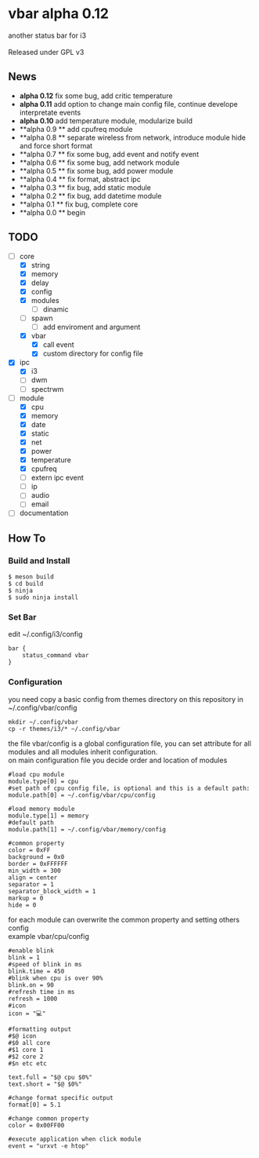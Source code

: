 # vbar alpha 0.12
another status bar for i3</br>
</br>
Released under GPL v3

## News
* **alpha 0.12** fix some bug, add critic temperature</br>
* **alpha 0.11** add option to change main config file, continue develope interpretate events </br>
* **alpha 0.10** add temperature module, modularize build</br>
* **alpha 0.9 ** add cpufreq module</br>
* **alpha 0.8 ** separate wireless from network, introduce module hide and force short format</br>
* **alpha 0.7 ** fix some bug, add event and notify event</br>
* **alpha 0.6 ** fix some bug, add network module</br>
* **alpha 0.5 ** fix some bug, add power module</br>
* **alpha 0.4 ** fix format, abstract ipc</br>
* **alpha 0.3 ** fix bug, add static module</br>
* **alpha 0.2 ** fix bug, add datetime module</br>
* **alpha 0.1 ** fix bug, complete core</br>
* **alpha 0.0 ** begin

## TODO
- [ ] core
	- [X] string
	- [X] memory
	- [X] delay
	- [X] config
	- [X] modules
		- [ ] dinamic
	- [ ] spawn
		- [ ] add enviroment and argument
	- [X] vbar
		- [X] call event
		- [X] custom directory for config file
- [X] ipc
	- [X] i3
	- [ ] dwm
	- [ ] spectrwm
- [ ] module
	- [X] cpu
	- [X] memory
	- [X] date
	- [X] static
	- [X] net
	- [X] power
	- [X] temperature
	- [X] cpufreq
	- [ ] extern ipc event
	- [ ] ip
	- [ ] audio
	- [ ] email
- [ ] documentation

## How To

### Build and Install
```
$ meson build
$ cd build
$ ninja
$ sudo ninja install
```

### Set Bar
edit ~/.config/i3/config
```
bar {
	status_command vbar
}
```

### Configuration
you need copy a basic config from themes directory on this repository in ~/.config/vbar/config</br>
```
mkdir ~/.config/vbar
cp -r themes/i3/* ~/.config/vbar
```

the file vbar/config is a global configuration file, you can set attribute for all modules and all modules inherit configuration.</br>
on main configuration file you decide order and location of modules

```
#load cpu module
module.type[0] = cpu
#set path of cpu config file, is optional and this is a default path:
module.path[0] = ~/.config/vbar/cpu/config

#load memory module
module.type[1] = memory
#default path
module.path[1] = ~/.config/vbar/memory/config

#common property
color = 0xFF
background = 0x0
border = 0xFFFFFF
min_width = 300
align = center
separator = 1
separator_block_width = 1
markup = 0
hide = 0
```

for each module can overwrite the common property and setting others config</br>
example vbar/cpu/config
```
#enable blink
blink = 1
#speed of blink in ms
blink.time = 450
#blink when cpu is over 90%
blink.on = 90
#refresh time in ms
refresh = 1000
#icon 
icon = "💻"

#formatting output
#$@ icon 
#$0 all core
#$1 core 1
#$2 core 2
#$n etc etc

text.full = "$@ cpu $0%"
text.short = "$@ $0%"

#change format specific output
format[0] = 5.1

#change common property
color = 0x00FF00

#execute application when click module
event = "urxvt -e htop"

```
